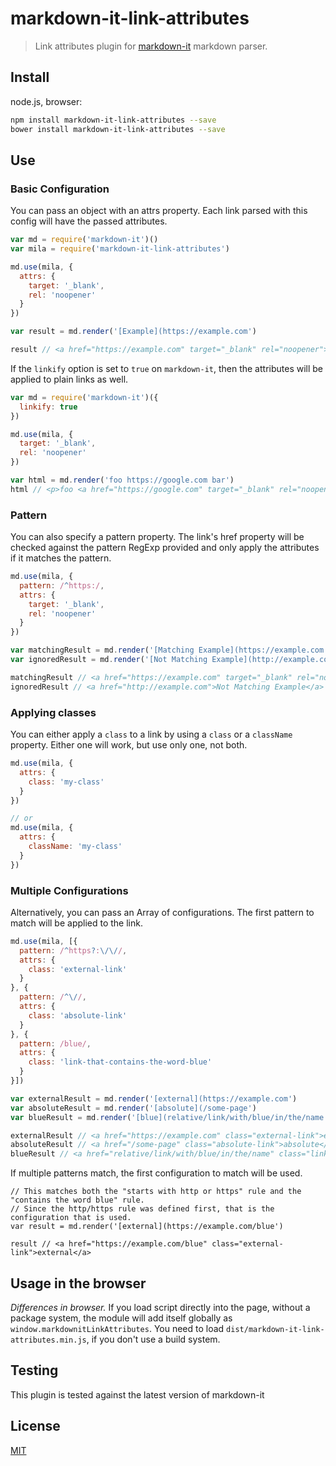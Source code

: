 # markdown-it-link-attributes

> Link attributes plugin for [markdown-it](https://github.com/markdown-it/markdown-it) markdown parser.

## Install

node.js, browser:

```bash
npm install markdown-it-link-attributes --save
bower install markdown-it-link-attributes --save
```

## Use

### Basic Configuration

You can pass an object with an attrs property. Each link parsed with this config will have the passed attributes.

```js
var md = require('markdown-it')()
var mila = require('markdown-it-link-attributes')

md.use(mila, {
  attrs: {
    target: '_blank',
    rel: 'noopener'
  }
})

var result = md.render('[Example](https://example.com')

result // <a href="https://example.com" target="_blank" rel="noopener">Example</a>
```

If the `linkify` option is set to `true` on `markdown-it`, then the attributes will be applied to plain links as well.

```js
var md = require('markdown-it')({
  linkify: true
})

md.use(mila, {
  target: '_blank',
  rel: 'noopener'
})

var html = md.render('foo https://google.com bar')
html // <p>foo <a href="https://google.com" target="_blank" rel="noopener">https://google.com</a> bar</p>
```

### Pattern

You can also specify a pattern property. The link's href property will be checked against the pattern RegExp provided and only apply the attributes if it matches the pattern.

```js
md.use(mila, {
  pattern: /^https:/,
  attrs: {
    target: '_blank',
    rel: 'noopener'
  }
})

var matchingResult = md.render('[Matching Example](https://example.com')
var ignoredResult = md.render('[Not Matching Example](http://example.com')

matchingResult // <a href="https://example.com" target="_blank" rel="noopener">Matching Example</a>
ignoredResult // <a href="http://example.com">Not Matching Example</a>
```

### Applying classes

You can either apply a `class` to a link by using a `class` or a `className` property. Either one will work, but use only one, not both.

```js
md.use(mila, {
  attrs: {
    class: 'my-class'
  }
})

// or
md.use(mila, {
  attrs: {
    className: 'my-class'
  }
})
```

### Multiple Configurations

Alternatively, you can pass an Array of configurations. The first pattern to match will be applied to the link.

```js
md.use(mila, [{
  pattern: /^https?:\/\//,
  attrs: {
    class: 'external-link'
  }
}, {
  pattern: /^\//,
  attrs: {
    class: 'absolute-link'
  }
}, {
  pattern: /blue/,
  attrs: {
    class: 'link-that-contains-the-word-blue'
  }
}])

var externalResult = md.render('[external](https://example.com')
var absoluteResult = md.render('[absolute](/some-page')
var blueResult = md.render('[blue](relative/link/with/blue/in/the/name')

externalResult // <a href="https://example.com" class="external-link">external</a>
absoluteResult // <a href="/some-page" class="absolute-link">absolute</a>
blueResult // <a href="relative/link/with/blue/in/the/name" class="link-that-contains-the-word-blue">blue</a>
```

If multiple patterns match, the first configuration to match will be used.

```
// This matches both the "starts with http or https" rule and the "contains the word blue" rule.
// Since the http/https rule was defined first, that is the configuration that is used.
var result = md.render('[external](https://example.com/blue')

result // <a href="https://example.com/blue" class="external-link">external</a>
```

## Usage in the browser

_Differences in browser._ If you load script directly into the page, without a package system, the module will add itself globally as `window.markdownitLinkAttributes`.
You need to load `dist/markdown-it-link-attributes.min.js`, if you don't use a build system.

## Testing

This plugin is tested against the latest version of markdown-it

## License

[MIT](https://github.com/markdown-it/markdown-it-footnote/blob/master/LICENSE)

